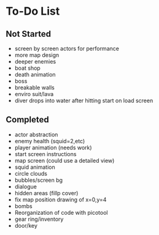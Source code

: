 # To-Do List

## Not Started

- screen by screen actors for performance
- more map design
- deeper enemies
- boat shop
- death animation
- boss
- breakable walls
- enviro suit/lava
- diver drops into water after hitting start on load screen

## Completed

- actor abstraction
- enemy health (squid=2,etc)
- player animation (needs work)
- start screen instructions
- map screen (could use a detailed view)
- squid animation
- circle clouds
- bubbles/screen bg
- dialogue
- hidden areas (fillp cover)
- fix map position drawing of x=0,y=4
- bombs
- Reorganization of code with picotool
- gear ring/inventory
- door/key
